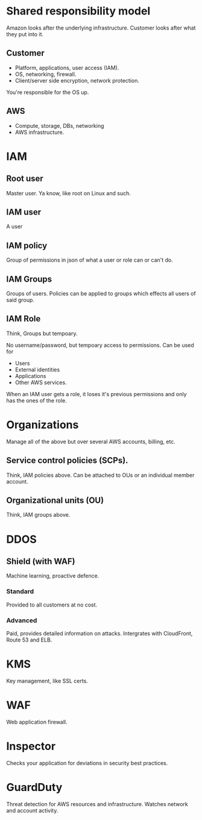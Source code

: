 # Shared responsibility model

Amazon looks after the underlying infrastructure. Customer looks after what they put into it.

## Customer

* Platform, applications, user access (IAM).
* OS, networking, firewall.
* Client/server side encryption, network protection.

You're responsible for the OS up.

## AWS

* Compute, storage, DBs, networking
* AWS infrastructure.

# IAM

## Root user

Master user. Ya know, like root on Linux and such.

## IAM user

A user

## IAM policy

Group of permissions in json of what a user or role can or can't do.

## IAM Groups

Groups of users. Policies can be applied to groups which effects all users of said group.

## IAM Role

Think, Groups but tempoary.

No username/password, but tempoary access to permissions. Can be used for

* Users
* External identities
* Applications
* Other AWS services.

When an IAM user gets a role, it loses it's previous permissions and only has the ones of the role.

# Organizations

Manage all of the above but over several AWS accounts, billing, etc.

## Service control policies (SCPs).

Think, IAM policies above. Can be attached to OUs or an individual member account.

## Organizational units (OU)

Think, IAM groups above.

# DDOS

## Shield (with WAF)

Machine learning, proactive defence.

### Standard

Provided to all customers at no cost.

### Advanced 

Paid, provides detailed information on attacks. Intergrates with CloudFront, Route 53 and ELB. 

# KMS

Key management, like SSL certs.

# WAF

Web application firewall.

# Inspector

Checks your application for deviations in security best practices.

# GuardDuty 

Threat detection for AWS resources and infrastructure. Watches network and account activity.